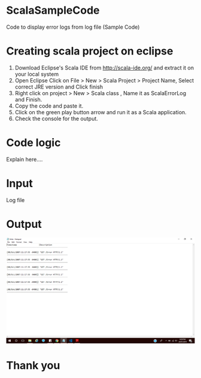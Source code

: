 # ScalaSampleCode
Code to display error logs from log file (Sample Code)

# Creating scala project on eclipse

1. Download Eclipse's Scala IDE from http://scala-ide.org/ and extract it on your local system
2. Open Eclipse Click on File > New > Scala Project > Project Name, Select correct JRE version and Click finish
3. Right click on project > New > Scala class , Name it as ScalaErrorLog and Finish.
4. Copy the code and paste it.
5. Click on the green play button arrow and run it as a Scala application.
6. Check the console for the output.

# Code logic

Explain here....

# Input

Log file

# Output


      
![Output](Output.png)


# Thank you
